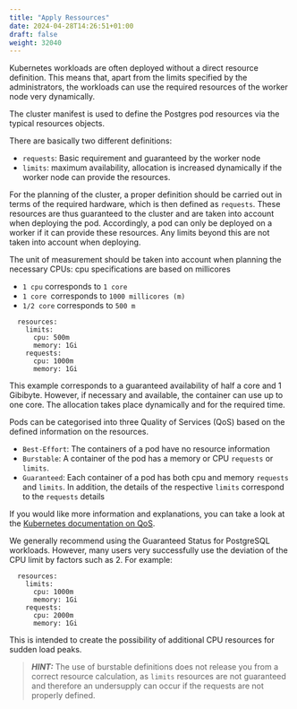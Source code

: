 ```yaml
---
title: "Apply Ressources"
date: 2024-04-28T14:26:51+01:00
draft: false
weight: 32040
---
```


Kubernetes workloads are often deployed without a direct resource definition. This means that, apart from the limits specified by the administrators, the workloads can use the required resources of the worker node very dynamically. 

The cluster manifest is used to define the Postgres pod resources via the typical resources objects.

There are basically two different definitions:
- `requests`: Basic requirement and guaranteed by the worker node
- `limits`: maximum availability, allocation is increased dynamically if the worker node can provide the resources.

For the planning of the cluster, a proper definition should be carried out in terms of the required hardware, which is then defined as `requests`. These resources are thus guaranteed to the cluster and are taken into account when deploying the pod. Accordingly, a pod can only be deployed on a worker if it can provide these resources. Any limits beyond this are not taken into account when deploying.

The unit of measurement should be taken into account when planning the necessary CPUs: 
cpu specifications are based on millicores
- `1 cpu` corresponds to `1 core`
- `1 core `corresponds to `1000 millicores (m)`
- `1/2 core` corresponds to `500 m`

```
  resources:
    limits:
      cpu: 500m
      memory: 1Gi
    requests:
      cpu: 1000m
      memory: 1Gi
```

This example corresponds to a guaranteed availability of half a core and 1 Gibibyte. However, if necessary and available, the container can use up to one core. The allocation takes place dynamically and for the required time.

Pods can be categorised into three Quality of Services (QoS) based on the defined information on the resources. 
    
- `Best-Effort`: The containers of a pod have no resource information
- `Burstable`: A container of the pod has a memory or CPU `requests` or `limits`.  
- `Guaranteed`: Each container of a pod has both cpu and memory `requests` and `limits`. In addition, the details of the respective `limits` correspond to the `requests` details 

If you would like more information and explanations, you can take a look at the [Kubernetes documentation on QoS](https://kubernetes.io/docs/tasks/configure-pod-container/quality-service-pod/#qos-classes).

We generally recommend using the Guaranteed Status for PostgreSQL workloads. However, many users very successfully use the deviation of the CPU limit by factors such as 2. 
For example: 
```
  resources:
    limits:
      cpu: 1000m
      memory: 1Gi
    requests:
      cpu: 2000m
      memory: 1Gi
```
This is intended to create the possibility of additional CPU resources for sudden load peaks. 

> **_HINT:_**  The use of burstable definitions does not release you from a correct resource calculation, as `limits` resources are not guaranteed and therefore an undersupply can occur if the requests are not properly defined.